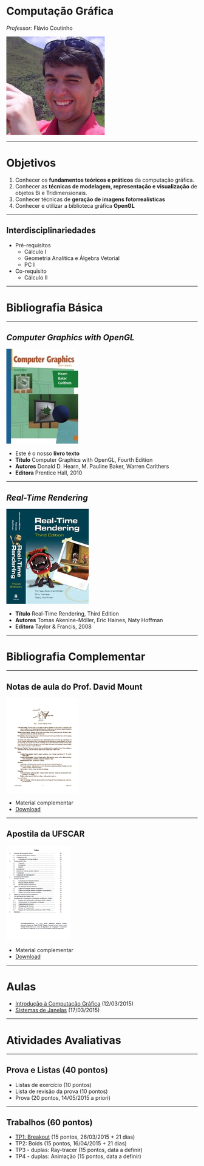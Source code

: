 # Computação Gráfica
*Professor:* Flávio Coutinho

<img class="page-author-picture" src="images/flavio-avatar.jpg">

---
# Objetivos

1. Conhecer os **fundamentos teóricos e práticos** da computação gráfica.
1. Conhecer as **técnicas de modelagem, representação e visualização** de objetos Bi
e Tridimensionais.
1. Conhecer técnicas de **geração de imagens fotorrealísticas**
1. Conhecer e utilizar a biblioteca gráfica **OpenGL**

---
## Interdisciplinariedades

- Pré-requisitos
  - Cálculo I
  - Geometria Analítica e Álgebra Vetorial
  - PC I
- Co-requisito
  - Cálculo II

---
# Bibliografia Básica

---
## _Computer Graphics with OpenGL_ 

<div class="book-cover-container">
  <img class="book-cover" src="images/book-cg-with-opengl.jpg">
  <div class="book-left"></div>
</div>

- Este é o nosso **livro texto**
- **Título**	Computer Graphics with OpenGL, Fourth Edition
- **Autores**	Donald D. Hearn, M. Pauline Baker, Warren Carithers
- **Editora**	Prentice Hall, 2010

---
## _Real-Time Rendering_

<div class="book-cover-container">
  <img class="book-cover" src="images/book-rtr3.jpg">
  <div class="book-left"></div>
</div>

- **Título**	Real-Time Rendering, Third Edition
- **Autores**	Tomas Akenine-Möller, Eric Haines, Naty Hoffman
- **Editora**	Taylor &amp; Francis, 2008

---
# Bibliografia Complementar

---
## Notas de aula do Prof. David Mount

<div class="book-cover-container">
  <img class="book-cover" src="images/book-lecture-notes.png">
  <div class="book-left book-light"></div>
</div>

- Material complementar
- [Download](attachments/DavidMountsLectureNotes.pdf)

---
## Apostila da UFSCAR

<div class="book-cover-container">
  <img class="book-cover" src="images/book-apostila-ufscar.png">
  <div class="book-left book-light"></div>
</div>

- Material complementar
- [Download](https://drive.google.com/file/d/0B6-KCjtlxaKIY21UOWxBTEp4VTA/edit?usp=sharing)

---
# Aulas

- [Introdução à Computação Gráfica](classes/intro/) (12/03/2015)
- [Sistemas de Janelas](classes/opengl/) (17/03/2015)


---
# Atividades Avaliativas

---
## Prova e Listas (40 pontos)

- Listas de exercício (10 pontos)
- Lista de revisão da prova (10 pontos)
- Prova (20 pontos, 14/05/2015 a priori)

---
## Trabalhos (60 pontos)

- [TP1: Breakout][tp1] (15 pontos, 26/03/2015 + 21 dias)
- TP2: Boids (15 pontos, 16/04/2015 + 21 dias)
- TP3 - duplas: Ray-tracer (15 pontos, data a definir)
- TP4 - duplas: Animação (15 pontos, data a definir)

[tp1]: https://github.com/fegemo/cefet-cg/tree/master/src/assignments/tp1-breakout
[tp2]: https://github.com/fegemo/cefet-cg/tree/master/src/assignments/tp2
[tp3]: https://github.com/fegemo/cefet-cg/tree/master/src/assignments/tp3
[tp4]: https://github.com/fegemo/cefet-cg/blob/master/src/assignments/tp4

